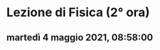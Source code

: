 
# Lezione di Fisica (2° ora)

## martedì 4 maggio 2021, 08:58:00
<!--stackedit_data:
eyJoaXN0b3J5IjpbLTE4ODM1NzIwMzVdfQ==
-->